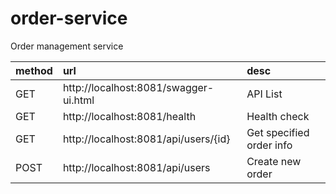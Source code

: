 # order-service

Order management service

|method|url|desc|
|:---|:---|:---|
|GET|http://localhost:8081/swagger-ui.html|API List|  
|GET|http://localhost:8081/health|Health check|
|GET|http://localhost:8081/api/users/{id}|Get specified order info|
|POST|http://localhost:8081/api/users|Create new order|

